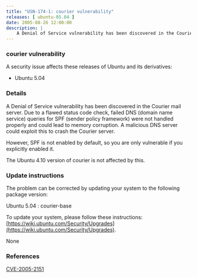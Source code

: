 ```yaml
---
title: "USN-174-1: courier vulnerability"
releases: [ ubuntu-05.04 ]
date: 2005-08-26 12:00:00
description: |
    A Denial of Service vulnerability has been discovered in the Courier mail server. Due to a flawed status code check, failed DNS (domain name service) queries for SPF (sender policy framework) were not handled properly and could lead to memory corruption. A malicious DNS server could exploit this to crash the Courier server.
--- 
```

 
### courier vulnerability

A security issue affects these releases of Ubuntu and its derivatives:

* Ubuntu 5.04

### Details

A Denial of Service vulnerability has been discovered in the Courier mail server. Due to a flawed status code check, failed DNS (domain name service) queries for SPF (sender policy framework) were not handled properly and could lead to memory corruption. A malicious DNS server could exploit this to crash the Courier server.

However, SPF is not enabled by default, so you are only vulnerable if you explicitly enabled it.

The Ubuntu 4.10 version of courier is not affected by this.

### Update instructions

The problem can be corrected by updating your system to the following package version:

Ubuntu 5.04
 : courier-base 

To update your system, please follow these instructions: [https://wiki.ubuntu.com/Security/Upgrades](https://wiki.ubuntu.com/Security/Upgrades).

None

### References

 [CVE-2005-2151](http://people.ubuntu.com/~ubuntu-security/cve/CVE-2005-2151)
 
